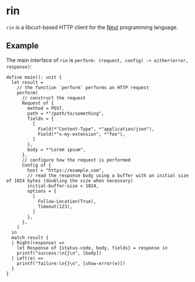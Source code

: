 # rin

`rin` is a libcurl-based HTTP client for the [Neut](https://vekatze.github.io/neut/) programming language.

## Example

The main interface of `rin` is `perform: (request, config) -> either(error, response)`:

```neut
define main(): unit {
  let result =
    // the function `perform` performs an HTTP request
    perform(
      // construct the request
      Request of {
        method = POST,
        path = *"/path/to/something",
        fields = {
          [
            Field(*"Content-Type", *"application/json"),
            Field(*"x-my-extension", *"foo"),
          ]
        },
        body = *"Lorem ipsum",
      },
      // configure how the request is performed
      Config of {
        host = "https://example.com",
        // read the response body using a buffer with an initial size of 1024 bytes (doubling the size when necessary)
        initial-buffer-size = 1024,
        options = {
          [
            Follow-Location(True),
            Timeout(123),
          ]
        },
      },
    )
  in
  match result {
  | Right(response) =>
    let Response of {status-code, body, fields} = response in
    printf("success:\n{}\n", [body])
  | Left(e) =>
    printf("failure:\n{}\n", [show-error(e)])
  }
}
```
